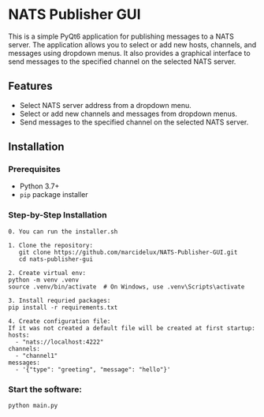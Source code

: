 # NATS Publisher GUI

This is a simple PyQt6 application for publishing messages to a NATS server. The application allows you to select or add new hosts, channels, and messages using dropdown menus. It also provides a graphical interface to send messages to the specified channel on the selected NATS server.

## Features

- Select NATS server address from a dropdown menu.
- Select or add new channels and messages from dropdown menus.
- Send messages to the specified channel on the selected NATS server.

## Installation

### Prerequisites

- Python 3.7+
- `pip` package installer

### Step-by-Step Installation
```
0. You can run the installer.sh

1. Clone the repository:
   git clone https://github.com/marcidelux/NATS-Publisher-GUI.git
   cd nats-publisher-gui

2. Create virtual env:
python -m venv .venv
source .venv/bin/activate  # On Windows, use .venv\Scripts\activate

3. Install requried packages:
pip install -r requirements.txt

4. Create configuration file:
If it was not created a default file will be created at first startup:
hosts:
  - "nats://localhost:4222"
channels:
  - "channel1"
messages:
  - '{"type": "greeting", "message": "hello"}'

```
### Start the software:
`python main.py`
